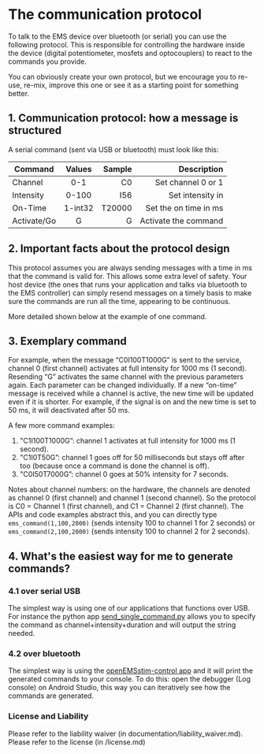 # The communication protocol 

To talk to the EMS device over bluetooth (or serial) you can use the following protocol. This is responsible for controlling the hardware inside the device (digital potentiometer, mosfets and optocouplers) to react to the commands you provide.

You can obviously create your own protocol, but we encourage you to re-use, re-mix, improve this one or see it as a starting point for something better.

## 1. Communication protocol: how a message is structured

A serial command (sent via USB or bluetooth) must look like this: 

			
| Command       | Values   | Sample  	| Description | 
| ------------- |:--------:| ---------:|------------:|
| Channel 		|0-1		|C0 		|Set channel 0 or 1|
| Intensity		|0-100 		|I56		|Set intensity in| 
| On-Time 		|1-int32 	|T20000 	|Set the on time in ms|
| Activate/Go	|G 			|G			|Activate the command|

## 2. Important facts about the protocol design

This protocol assumes you are always sending messages with a time in ms that the command is valid for. This allows some extra level of safety. Your host device (the ones that runs your application and talks via bluetooth to the EMS controller) can simply resend messages on a timely basis to make sure the commands are run all the time, appearing to be continuous. 

More detailed shown below at the example of one command. 

## 3. Exemplary command

For example, when the message “C0I100T1000G” is sent to the service, channel 0  (first channel) activates at full intensity for 1000 ms (1 second). Resending “G” activates the same channel with the previous parameters again. Each parameter can be changed individually. If a new “on-time” message is received while a channel is active, the new time will be updated even if it is shorter. For example, if the signal is on and the new time is set to 50 ms, it will deactivated after 50 ms.

A few more command examples:

1. "C1I100T1000G”: channel 1 activates at full intensity for 1000 ms (1 second).
2. "C1I0T50G”: channel 1 goes off for 50 milliseconds but stays off after too (because once a command is done the channel is off).
3. "C0I50T7000G”: channel 0 goes at 50% intensity for 7 seconds.

Notes about channel numbers: on the hardware, the channels are denoted as channel 0 (first channel) and channel 1 (second channel). So the protocol is C0 = Channel 1 (first channel), and C1 = Channel 2 (first channel). The APIs and code examples abstract this, and you can directly type ``ems_command(1,100,2000)`` (sends intensity 100 to channel 1 for 2 seconds) or ``ems_command(2,100,2000)`` (sends intensity 100 to channel 2 for 2 seconds).

## 4. What's the easiest way for me to generate commands?

### 4.1 over serial USB 
The simplest way is using one of our applications that functions over USB. For instance the python app [send_single_command.py](../apps/python/send_single_command.py) allows you to specify the command as channel+intensity+duration and will output the string needed.

### 4.2 over bluetooth
The simplest way is using the [openEMSstim-control app](../apps/android-apps/openEMSstim-control/) and it will print the generated commands to your console. To do this: open the debugger (Log console) on Android Studio, this way you can iteratively see how the commands are generated. 

### License and Liability

Please refer to the liability waiver (in documentation/liability_waiver.md).
Please refer to the license (in /license.md)


